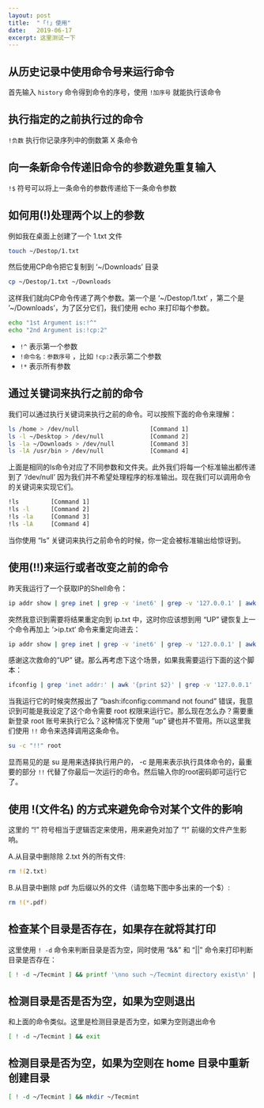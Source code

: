 ```yaml
---
layout: post
title:  "「!」使用"
date:   2019-06-17
excerpt: 这里测试一下
---
```


## 从历史记录中使用命令号来运行命令

首先输入 `history` 命令得到命令的序号，使用 `!加序号` 就能执行该命令

## 执行指定的之前执行过的命令

`!负数` 执行你记录序列中的倒数第 X 条命令

## 向一条新命令传递旧命令的参数避免重复输入

`!$` 符号可以将上一条命令的参数传递给下一条命令参数

## 如何用(!)处理两个以上的参数

例如我在桌面上创建了一个 1.txt 文件

```sh
touch ~/Destop/1.txt
```

然后使用CP命令把它复制到 ‘~/Downloads’ 目录

```sh
cp ~/Destop/1.txt ~/Downloads
```

这样我们就向CP命令传递了两个参数。第一个是 ‘~/Destop/1.txt’ ，第二个是 ’~/Downloads’，为了区分它们，我们使用 echo 来打印每个参数。

```sh
echo "1st Argument is:!^"
echo "2nd Argument is:!cp:2"
```

- `!^` 表示第一个参数
- `!命令名：参数序号` ，比如 `!cp:2`表示第二个参数
- `!*` 表示所有参数

## 通过关键词来执行之前的命令

我们可以通过执行关键词来执行之前的命令。可以按照下面的命令来理解：

```sh
ls /home > /dev/null                    [Command 1]
ls -l ~/Desktop > /dev/null             [Command 2]
ls -la ~/Downloads > /dev/null          [Command 3]
ls -lA /usr/bin > /dev/null             [Command 4]
```

上面是相同的ls命令对应了不同参数和文件夹。此外我们将每一个标准输出都传递到了 ‘/dev/null’ 因为我们并不希望处理程序的标准输出。现在我们可以调用命令的关键词来实现它们。

```sh
!ls         [Command 1]
!ls -l      [Command 2]
!ls -la     [Command 3]
!ls -lA     [Command 4]
```

当你使用 “ls” 关键词来执行之前命令的时候，你一定会被标准输出给惊讶到。

## 使用(!!)来运行或者改变之前的命令

昨天我运行了一个获取IP的Shell命令：

```sh
ip addr show | grep inet | grep -v 'inet6' | grep -v '127.0.0.1' | awk '{print $2}' | cut -f 1 -d/
```

突然我意识到需要将结果重定向到 ip.txt 中，这时你应该想到用 “UP” 键恢复上一个命令再加上 ‘>ip.txt‘ 命令来重定向进去：

```sh
ip addr show | grep inet | grep -v 'inet6' | grep -v '127.0.0.1' | awk '{print $2}' | cut -f1 -d/ > ip.txt
```

感谢这次救命的”UP” 键。那么再考虑下这个场景，如果我需要运行下面的这个脚本：

```sh
ifconfig | grep 'inet addr:' | awk '{print $2}' | grep -v '127.0.0.1' | cut -f2 -d:
```

当我运行它的时候突然报出了 ”bash:ifconfig:command not found” 错误，我意识到可能是我设定了这个命令需要 root 权限来运行它。那么现在怎么办？需要重新登录 root 账号来执行它么？这种情况下使用 ”up” 键也并不管用。所以这里我们使用 `!!` 命令来选择调用这条命令。

```sh
su -c "!!" root
```

显而易见的是 su 是用来选择执行用户的， -c 是用来表示执行具体命令的，最重要的部分 `!!` 代替了你最后一次运行的命令。然后输入你的root密码即可运行它了。

## 使用 !(文件名) 的方式来避免命令对某个文件的影响

这里的 “!” 符号相当于逻辑否定来使用，用来避免对加了 “!” 前缀的文件产生影响。

A.从目录中删除除 2.txt 外的所有文件:

```sh
rm !(2.txt)
```

B.从目录中删除 pdf 为后缀以外的文件（请忽略下图中多出来的一个$）:

```sh
rm !(*.pdf)
```

## 检查某个目录是否存在，如果存在就将其打印

这里使用 `! -d`  命令来判断目录是否为空，同时使用 “&&” 和 “||” 命令来打印判断目录是否存在：

```sh
[ ! -d ~/Tecmint ] && printf '\nno such ~/Tecmint directory exist\n' || printf '\n~/Tecmint directory exist\n'
```

## 检测目录是否是否为空，如果为空则退出

和上面的命令类似。这里是检测目录是否为空，如果为空则退出命令

```sh
[ ! -d ~/Tecmint ] && exit
```


## 检测目录是否为空，如果为空则在 home 目录中重新创建目录

```sh
[ ! -d ~/Tecmint ] && mkdir ~/Tecmint
```

